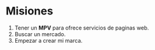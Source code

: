 # Misiones

1. Tener un **MPV** para ofrece servicios de paginas web.
2. Buscar un mercado.
3. Empezar a crear mi marca. 
